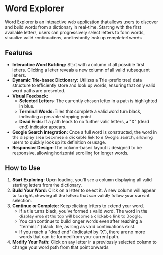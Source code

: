 # Word Explorer

Word Explorer is an interactive web application that allows users to discover and build words from a dictionary in real-time. Starting with the first available letters, users can progressively select letters to form words, visualize valid continuations, and instantly look up completed words.

## Features

* **Interactive Word Building:** Start with a column of all possible first letters. Clicking a letter reveals a new column of all valid subsequent letters.
* **Dynamic Trie-based Dictionary:** Utilizes a Trie (prefix tree) data structure to efficiently store and look up words, ensuring that only valid word paths are presented.
* **Visual Feedback:**
    * **Selected Letters:** The currently chosen letter in a path is highlighted in blue.
    * **Terminal Words:** Tiles that complete a valid word turn black, indicating a possible stopping point.
    * **Dead Ends:** If a path leads to no further valid letters, a "X" (dead end) indicator appears.
* **Google Search Integration:** Once a full word is constructed, the word in the display area becomes a clickable link to a Google search, allowing users to quickly look up its definition or usage.
* **Responsive Design:** The column-based layout is designed to be responsive, allowing horizontal scrolling for longer words.

## How to Use

1.  **Start Exploring:** Upon loading, you'll see a column displaying all valid starting letters from the dictionary.
2.  **Build Your Word:** Click on a letter to select it. A new column will appear to its right, showing all the letters that can validly follow your current selection.
3.  **Continue or Complete:** Keep clicking letters to extend your word.
    * If a tile turns black, you've formed a valid word. The word in the display area at the top will become a clickable link to Google.
    * You can continue to build longer words even after reaching a "terminal" (black) tile, as long as valid continuations exist.
    * If you reach a "dead end" (indicated by 'X'), there are no more words that can be formed from your current path.
4.  **Modify Your Path:** Click on any letter in a previously selected column to change your word path from that point onwards.
